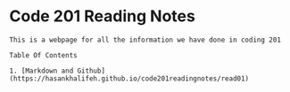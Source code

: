 # Code 201 Reading Notes
    This is a webpage for all the information we have done in coding 201

    Table Of Contents

    1. [Markdown and Github](https://hasankhalifeh.github.io/code201readingnotes/read01)